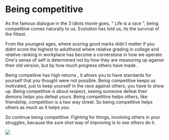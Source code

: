 # Being competitive

As the famous dialogue in the 3 idiots movie goes, " Life is a race ", being competitive comes naturally to us. Evolution has told us, its the survival of the fittest. 

From the youngest ages, where scoring good marks didn't matter if you didnt score the highest to adulthood where relative grading in college and relative ranking 
in workplace has become a cornerstone in how we operate.
One's sense of self is determined not by how they are measuring up against their old version, but by how much progress others have made.

Being competiive has high returns , it allows you to have standards for yourself that you thought were not possible. 
Being competitive keeps us motivated, just to keep yourself in the race against others, you have to show up.
Being competitive is about respect, seeing someone defeat their demons helps you defeat yours. 
Being competitive helps others, like friendship, competition is a two way street. So being competitive helps others as much as it helps you.

So continue being competitive. Fighting for things, involving others in your struggles, because the sure shot way of improving is to see others do it. 


![](https://media1.tenor.com/images/9ff19a0db59c65199e539cdbab5a7899/tenor.gif?itemid=21332844)
